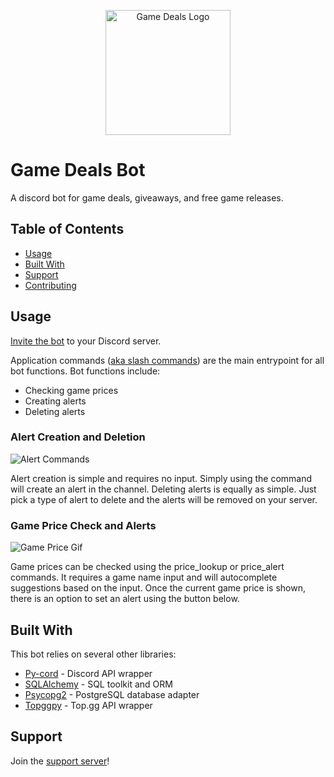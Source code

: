 <p align="center"><img src="https://user-images.githubusercontent.com/89750679/214477390-951d28bd-cc65-44bd-b669-6c7d77f746bd.png" alt="Game Deals Logo" width="200"/></p>

# Game Deals Bot

A discord bot for game deals, giveaways, and free game releases. 

## Table of Contents

- [Usage](#usage)
- [Built With](#built-with)
- [Support](#support)
- [Contributing](#contributing)

## Usage

[Invite the bot](https://discord.com/oauth2/authorize?client_id=1028073862597967932&permissions=2147485696&scope=bot) to your Discord server.

Application commands ([aka slash commands](https://support.discord.com/hc/en-us/articles/1500000368501-Slash-Commands-FAQ)) are the main entrypoint for all bot functions. Bot functions include:

 - Checking game prices
 - Creating alerts
 - Deleting alerts

### Alert Creation and Deletion

![Alert Commands](https://user-images.githubusercontent.com/89750679/214490137-190567a5-1eda-4963-915e-5a51633849d6.png)

Alert creation is simple and requires no input. Simply using the command will create an alert in the channel.
Deleting alerts is equally as simple. Just pick a type of alert to delete and the alerts will be removed on your server.


### Game Price Check and Alerts

![Game Price Gif](https://user-images.githubusercontent.com/89750679/214491752-56ebdc80-0f88-46cb-a3e4-afe079908224.gif)


Game prices can be checked using the price_lookup or price_alert commands. It requires a game name input and will autocomplete suggestions based on the input. Once the current game price is shown, there is an option to set an alert using the button below.

## Built With

This bot relies on several other libraries:

 - [Py-cord](https://github.com/Pycord-Development/pycord) - Discord API wrapper
 - [SQLAlchemy](https://github.com/sqlalchemy/sqlalchemy) - SQL toolkit and ORM
 - [Psycopg2](https://github.com/psycopg/psycopg2) - PostgreSQL database adapter
 - [Topggpy](https://github.com/top-gg/python-sdk) - Top.gg API wrapper

## Support

Join the [support server](https://discord.gg/BtGjwBShYk)!
